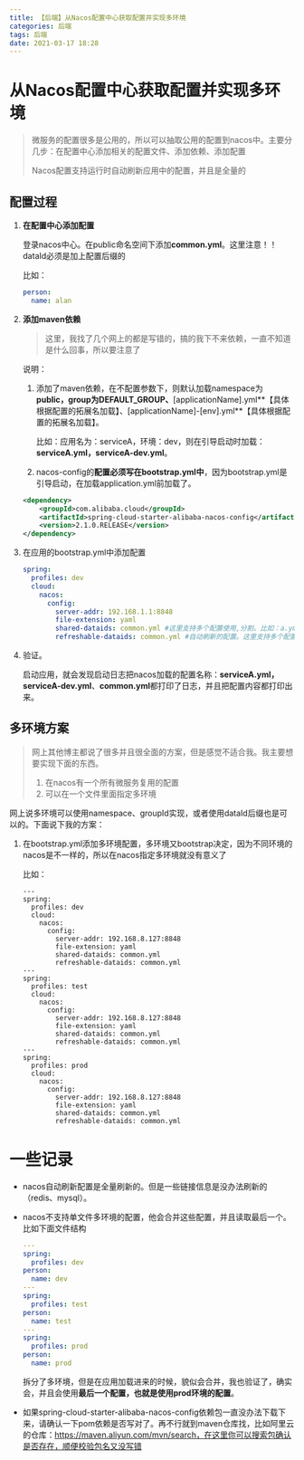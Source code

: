 ```yaml
---
title: 【后端】从Nacos配置中心获取配置并实现多环境
categories: 后端
tags: 后端
date: 2021-03-17 18:28
---
```

# 从Nacos配置中心获取配置并实现多环境

> 微服务的配置很多是公用的，所以可以抽取公用的配置到nacos中。主要分几步：在配置中心添加相关的配置文件、添加依赖、添加配置
>
> Nacos配置支持运行时自动刷新应用中的配置，并且是全量的



## 配置过程

1. **在配置中心添加配置**

   登录nacos中心。在public命名空间下添加**common.yml**。这里注意！！dataId必须是加上配置后缀的

   比如：

   ```yml
   person:
     name: alan
   ```

2. **添加maven依赖**

   > 这里，我找了几个网上的都是写错的，搞的我下不来依赖，一直不知道是什么回事，所以要注意了

   说明：

   1. 添加了maven依赖，在不配置参数下，则默认加载namespace为**public，group为DEFAULT_GROUP、**[applicationName].yml**【具体根据配置的拓展名加载】、[applicationName]-[env].yml**【具体根据配置的拓展名加载】。

      比如：应用名为：serviceA，环境：dev，则在引导启动时加载：**serviceA.yml，serviceA-dev.yml**。

   2. nacos-config的**配置必须写在bootstrap.yml中**，因为bootstrap.yml是引导启动，在加载application.yml前加载了。

   ```xml
   <dependency>
       <groupId>com.alibaba.cloud</groupId>
       <artifactId>spring-cloud-starter-alibaba-nacos-config</artifactId>
       <version>2.1.0.RELEASE</version>
   </dependency>
   ```

3. 在应用的bootstrap.yml中添加配置

   ```yml
   spring:
     profiles: dev
     cloud:
       nacos:
         config:
           server-addr: 192.168.1.1:8848
           file-extension: yaml
           shared-dataids: common.yml #这里支持多个配置使用,分割。比如：a.yml,b.yml
           refreshable-dataids: common.yml #自动刷新的配置。这里支持多个配置使用,分割。比如：a.yml,b.yml
   ```

4. 验证。

   启动应用，就会发现启动日志把nacos加载的配置名称：**serviceA.yml，serviceA-dev.yml**、**common.yml**都打印了日志，并且把配置内容都打印出来。

## 多环境方案

> 网上其他博主都说了很多并且很全面的方案，但是感觉不适合我。我主要想要实现下面的东西。
>
> 1. 在nacos有一个所有微服务复用的配置
> 2. 可以在一个文件里面指定多环境

网上说多环境可以使用namespace、groupId实现，或者使用dataId后缀也是可以的。下面说下我的方案：

1. 在bootstrap.yml添加多环境配置，多环境又bootstrap决定，因为不同环境的nacos是不一样的，所以在nacos指定多环境就没有意义了

   比如：

   ```YML
   ---
   spring:
     profiles: dev
     cloud:
       nacos:
         config:
           server-addr: 192.168.8.127:8848
           file-extension: yaml
           shared-dataids: common.yml
           refreshable-dataids: common.yml
   ---
   spring:
     profiles: test
     cloud:
       nacos:
         config:
           server-addr: 192.168.8.127:8848
           file-extension: yaml
           shared-dataids: common.yml
           refreshable-dataids: common.yml
   ---
   spring:
     profiles: prod
     cloud:
       nacos:
         config:
           server-addr: 192.168.8.127:8848
           file-extension: yaml
           shared-dataids: common.yml
           refreshable-dataids: common.yml
   
   ```

   

# 一些记录

- nacos自动刷新配置是全量刷新的。但是一些链接信息是没办法刷新的（redis、mysql）。

- nacos不支持单文件多环境的配置，他会合并这些配置，并且读取最后一个。比如下面文件结构

  ```yml
  ---
  spring:
    profiles: dev
  person:
    name: dev
  ---
  spring:
    profiles: test
  person:
    name: test
  ---
  spring:
    profiles: prod
  person:
    name: prod
  ```

  拆分了多环境，但是在应用加载进来的时候，貌似会合并，我也验证了，确实会，并且会使用**最后一个配置，也就是使用prod环境的配置**。

- 如果spring-cloud-starter-alibaba-nacos-config依赖包一直没办法下载下来，请确认一下pom依赖是否写对了。再不行就到maven仓库找，比如阿里云的仓库：https://maven.aliyun.com/mvn/search，在这里你可以搜索包确认是否存在，顺便校验包名又没写错